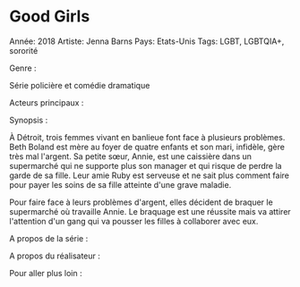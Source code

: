 # Good Girls

Année: 2018
Artiste: Jenna Barns
Pays: Etats-Unis
Tags: LGBT, LGBTQIA+, sororité

Genre : 

Série policière et comédie dramatique 

Acteurs principaux : 

Synopsis :

À Détroit, trois femmes vivant en banlieue font face à plusieurs problèmes. Beth Boland est mère au foyer de quatre enfants et son mari, infidèle, gère très mal l'argent. Sa petite sœur, Annie, est une caissière dans un supermarché qui ne supporte plus son manager et qui risque de perdre la garde de sa fille. Leur amie Ruby est serveuse et ne sait plus comment faire pour payer les soins de sa fille atteinte d'une grave maladie.

Pour faire face à leurs problèmes d'argent, elles décident de braquer le supermarché où travaille Annie. Le braquage est une réussite mais va attirer l'attention d'un gang qui va pousser les filles à collaborer avec eux.

A propos de la série : 

A propos du réalisateur : 

Pour aller plus loin :